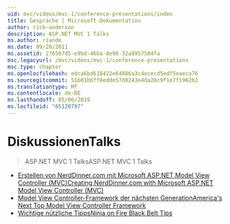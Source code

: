 ```yaml
---
uid: mvc/videos/mvc-1/conference-presentations/index
title: Gespräche | Microsoft-Dokumentation
author: rick-anderson
description: ASP.NET MVC 1 Talks
ms.author: riande
ms.date: 09/28/2011
ms.assetid: 276507d5-e9bd-46ba-8e98-32a8957504fa
msc.legacyurl: /mvc/videos/mvc-1/conference-presentations
msc.type: chapter
ms.openlocfilehash: edca6bd618422e64886a3c4ececd5edf5eaeca76
ms.sourcegitcommit: 51b01b6ff8edde57d8243e4da28c9f1e7f1962b2
ms.translationtype: MT
ms.contentlocale: de-DE
ms.lasthandoff: 05/06/2019
ms.locfileid: "65120797"
---
```

# <a name="talks"></a><span data-ttu-id="63c8e-103">Diskussionen</span><span class="sxs-lookup"><span data-stu-id="63c8e-103">Talks</span></span>

> <span data-ttu-id="63c8e-104">ASP.NET MVC 1 Talks</span><span class="sxs-lookup"><span data-stu-id="63c8e-104">ASP.NET MVC 1 Talks</span></span>

- [<span data-ttu-id="63c8e-105">Erstellen von NerdDinner.com mit Microsoft ASP.NET Model View Controller (MVC)</span><span class="sxs-lookup"><span data-stu-id="63c8e-105">Creating NerdDinner.com with Microsoft ASP.NET Model View Controller (MVC)</span></span>](creating-nerddinnercom-with-microsoft-aspnet-model-view-controller-mvc.md)
- [<span data-ttu-id="63c8e-106">Model View Controller-Framework der nächsten Generation</span><span class="sxs-lookup"><span data-stu-id="63c8e-106">America's Next Top Model View Controller Framework</span></span>](americas-next-top-model-view-controller-framework.md)
- [<span data-ttu-id="63c8e-107">Wichtige nützliche Tipps</span><span class="sxs-lookup"><span data-stu-id="63c8e-107">Ninja on Fire Black Belt Tips</span></span>](ninja-on-fire-black-belt-tips.md)
